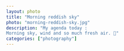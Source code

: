 ```yaml
---   
layout: photo
title: "Morning reddish sky"
photo: "morning-reddish-sky.jpg"
description: "My agenda today :
Morning sky, wind and so much fresh air. 🥰"
categories: ["photography"]
---
```

